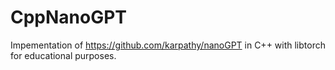 # CppNanoGPT 
Impementation of https://github.com/karpathy/nanoGPT in C++ with libtorch for educational purposes.